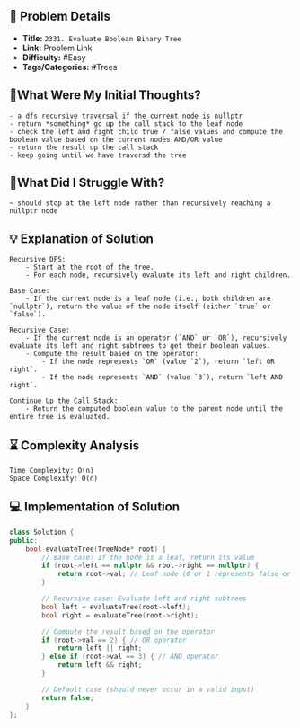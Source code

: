 ## 📝 Problem Details

- **Title:** `2331. Evaluate Boolean Binary Tree`
- **Link:** Problem Link
- **Difficulty:** #Easy 
- **Tags/Categories:** #Trees 

## 💭What Were My Initial Thoughts?

```
- a dfs recursive traversal if the current node is nullptr
- return *something* go up the call stack to the leaf node
- check the left and right child true / false values and compute the boolean value based on the current nodes AND/OR value 
- return the result up the call stack 
- keep going until we have traversd the tree
```

## 🤔What Did I Struggle With?

```
~ should stop at the left node rather than recursively reaching a nullptr node
```

## 💡 Explanation of Solution

```
Recursive DFS:
    - Start at the root of the tree.
    - For each node, recursively evaluate its left and right children.

Base Case:    
    - If the current node is a leaf node (i.e., both children are `nullptr`), return the value of the node itself (either `true` or `false`).

Recursive Case:    
    - If the current node is an operator (`AND` or `OR`), recursively evaluate its left and right subtrees to get their boolean values.
    - Compute the result based on the operator:
        - If the node represents `OR` (value `2`), return `left OR right`.
        - If the node represents `AND` (value `3`), return `left AND right`.

Continue Up the Call Stack:
    - Return the computed boolean value to the parent node until the entire tree is evaluated.
```

## ⌛ Complexity Analysis

```
Time Complexity: O(n)
Space Complexity: O(n)
```

## 💻 Implementation of Solution

```cpp
class Solution {
public:
    bool evaluateTree(TreeNode* root) {
        // Base case: If the node is a leaf, return its value
        if (root->left == nullptr && root->right == nullptr) {
            return root->val; // Leaf node (0 or 1 represents false or true)
        }

        // Recursive case: Evaluate left and right subtrees
        bool left = evaluateTree(root->left);
        bool right = evaluateTree(root->right);

        // Compute the result based on the operator
        if (root->val == 2) { // OR operator
            return left || right;
        } else if (root->val == 3) { // AND operator
            return left && right;
        }

        // Default case (should never occur in a valid input)
        return false;
    }
};
```